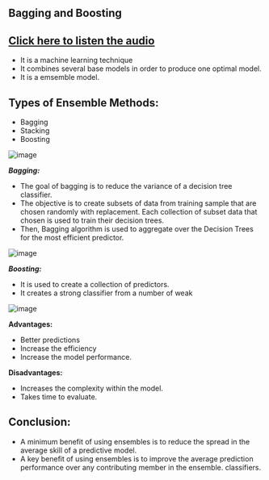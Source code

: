 ## Bagging and Boosting
## [Click here to listen the audio](https://drive.google.com/file/d/1g_iH1IyyNwxXJpq3Uye_tNGixYPvJI-z/view?usp=sharing)

-  It is a machine learning technique 
-  It combines several base models in order to produce one optimal model.
-  It is a emsemble model.
## Types of Ensemble Methods:
- Bagging
- Stacking
- Boosting

![image](https://user-images.githubusercontent.com/79050917/143459346-67a51456-8bed-45d6-8212-6844edb7bac3.png)

**_Bagging:_**
-  The goal of bagging is to reduce the variance of a decision tree classifier.
-  The objective is to create subsets of data from training sample that are chosen randomly with replacement. Each collection of subset data that chosen is used to train their decision trees.
-  Then, Bagging algorithm is used to aggregate over the Decision Trees for the most efficient predictor.

![image](https://user-images.githubusercontent.com/79050917/143459407-88f4bd58-779d-4209-b6f1-b3aa4eb87200.png)

**_Boosting:_**
- It is used to create a collection of predictors.
- It creates a strong classifier from a number of weak 

![image](https://user-images.githubusercontent.com/79050917/143459531-a9427434-2db0-4a23-a78a-e72ddaa0b032.png)

**Advantages:**
- Better predictions
- Increase the efficiency
- Increase the model performance.

**Disadvantages:**
- Increases the complexity within the model.
- Takes time to evaluate.

## Conclusion:
- A minimum benefit of using ensembles is to reduce the spread in the average skill of a predictive model.
- A key benefit of using ensembles is to improve the average prediction performance over any contributing member in the ensemble.
classifiers.










